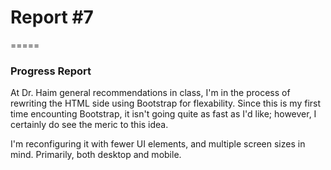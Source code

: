 # Report #7
=====

### **Progress Report**
At Dr. Haim general recommendations in class, I'm in the process of rewriting
the HTML side using Bootstrap for flexability.  Since this is my first time
encounting Bootstrap, it isn't going quite as fast as I'd like; however, I
certainly do see the meric to this idea.

I'm reconfiguring it with fewer UI elements, and multiple screen sizes in
mind.  Primarily, both desktop and mobile.
